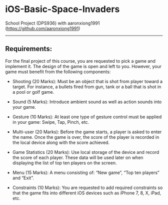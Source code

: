 # iOS-Basic-Space-Invaders
School Project (DPS936) with aaronxiong1991 (https://github.com/aaronxiong1991)

---

## Requirements:

For the final project of this course, you are requested to pick a game and implement it. The design of the game is open and left to you. However, your game must benefit from the following components:

* Shooting (20 Marks): Must be an object that is shot from player toward a target. For instance, a bullets fired from gun, tank or a ball that is shot in a pool or golf game.

* Sound (5 Marks): Introduce ambient sound as well as action sounds into your game.

* Gesture (10 Marks): At least one type of gesture control must be applied in your game: Swipe, Tap, Pinch, etc.

* Multi-user (20 Marks): Before the game starts, a player is asked to enter the name. Once the game is over, the score of the player is recorded in the local device along with the score achieved.

* Game Statistics (20 Marks): Use local storage of the device and record the score of each player. These data will be used later on when displaying the list of top ten players on the screen.

* Menu (15 Marks):  A menu consisting of: “New game”, “Top ten players” and “Exit”.

* Constraints (10 Marks): You are requested to add required constraints so that the game fits into different iOS devices such as iPhone 7, 8, X, iPad, etc.
